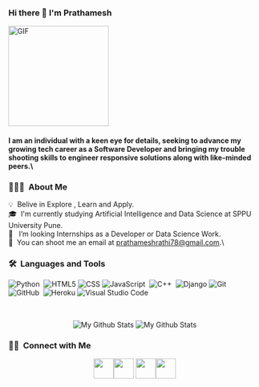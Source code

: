 ### Hi there 👋 I'm Prathamesh
<img alt="GIF" src="https://media.giphy.com/media/Cmr1OMJ2FN0B2/giphy.gif" width = 200/>

#### I am an individual with a keen eye for details, seeking to advance my growing tech career as a Software Developer and bringing my trouble shooting skills to engineer responsive solutions along with like-minded peers.\

### 👨🏻‍💻 &nbsp;About Me

💡 &nbsp;Belive in Explore , Learn and Apply.\
🎓 &nbsp;I'm currently studying Artificial Intelligence and Data Science at SPPU University Pune.\
🤔 &nbsp; I’m looking  Internships as a Developer or Data Science Work.\
📧 &nbsp;You can shoot me an email at prathameshrathi78@gmail.com.\

### 🛠 &nbsp;Languages and Tools

![Python](https://img.shields.io/badge/-Python-05122A?style=flat&logo=python)&nbsp;
![HTML5](https://img.shields.io/badge/-HTML5-333333?style=flat&logo=HTML5)
![CSS](https://img.shields.io/badge/-CSS-333333?style=flat&logo=CSS3&logoColor=1572B6)
![JavaScript](https://img.shields.io/badge/-JavaScript-05122A?style=flat&logo=javascript)&nbsp;
![C++](https://img.shields.io/badge/-C++-05122A?style=flat&logo=C%2B%2B&logoColor=00599C)&nbsp;
![Django](https://img.shields.io/badge/-Django-#FFA500?style=flat&logo=django)
![Git](https://img.shields.io/badge/-Git-05122A?style=flat&logo=git)&nbsp;
![GitHub](https://img.shields.io/badge/-GitHub-05122A?style=flat&logo=github)&nbsp;
![Heroku](https://img.shields.io/badge/-Heroku-430098?style=flat&logo=heroku)
![Visual Studio Code](https://img.shields.io/badge/-Visual%20Studio%20Code-05122A?style=flat&logo=visual-studio-code&logoColor=007ACC)&nbsp;




<br>
<p align="center">
<img align="center" src="https://github-readme-stats.vercel.app/api/top-langs/?username=Prathamesh-Rathi&layout=compact&theme=radical" alt="My Github Stats">
<img align="center" src="https://github-readme-stats.vercel.app/api?username=Prathamesh-Rathi&&show_icons=true&theme=radical&count_private=true&include_all_commits=true" alt="My Github Stats">
</p>
  
### 🤝🏻 &nbsp;Connect with Me
<p align="center">
<a href="https://www.linkedin.com/in/prathamesh-rathi-0b3930205/"><img src="https://cdn2.iconfinder.com/data/icons/social-media-2285/512/1_Linkedin_unofficial_colored_svg-128.png" width="40"></a><a href="https://www.instagram.com/prathmesh.rathi/"><img src="https://cdn2.iconfinder.com/data/icons/social-media-2285/512/1_Instagram_colored_svg_1-128.png" width="40"></a> <a href="https://www.facebook.com/prathmesh.rathi.77"><img src="https://cdn1.iconfinder.com/data/icons/social-media-2285/512/Colored_Facebook3_svg-128.png" width="40"></a><a href="https://twitter.com/Pratham12248992"><img src="https://cdn2.iconfinder.com/data/icons/social-media-2285/512/1_Twitter3_colored_svg-128.png" width="40"></a>
</p>